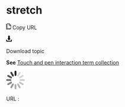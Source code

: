 # stretch

![Copy URL](media/stretch/Copy.png)
Copy URL

![Download](media/stretch/Download.png)

Download topic

**See** [Touch and pen interaction term collection](https://worldready.cloudapp.net/Styleguide/Read?id=2700&topicid=29032)

![In progress](media/stretch/activity-large.gif)

URL :
